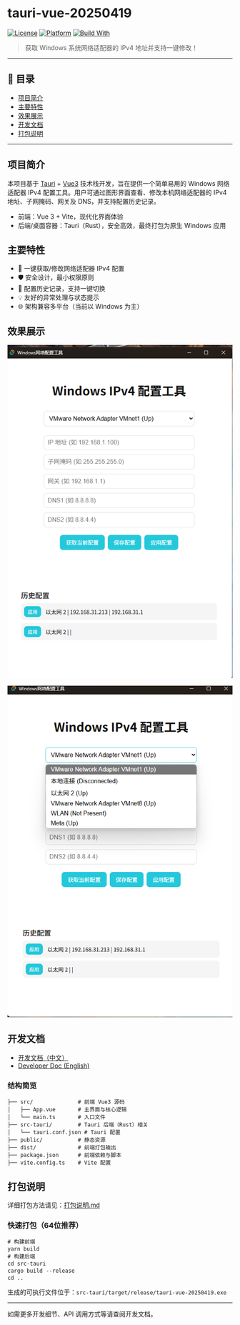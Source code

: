 # tauri-vue-20250419

[![License](https://img.shields.io/badge/license-MIT-green.svg)](LICENSE)
[![Platform](https://img.shields.io/badge/platform-Windows-blue.svg)](#)
[![Build With](https://img.shields.io/badge/build-tauri%20%2B%20vue3-brightgreen)](#)

> 获取 Windows 系统网络适配器的 IPv4 地址并支持一键修改！

---

## 📖 目录
- [项目简介](#项目简介)
- [主要特性](#主要特性)
- [效果展示](#效果展示)
- [开发文档](#开发文档)
- [打包说明](#打包说明)

---

## 项目简介
本项目基于 [Tauri](https://tauri.app/) + [Vue3](https://vuejs.org/) 技术栈开发，旨在提供一个简单易用的 Windows 网络适配器 IPv4 配置工具。用户可通过图形界面查看、修改本机网络适配器的 IPv4 地址、子网掩码、网关及 DNS，并支持配置历史记录。

- 前端：Vue 3 + Vite，现代化界面体验
- 后端/桌面容器：Tauri（Rust），安全高效，最终打包为原生 Windows 应用

## 主要特性
- 🚀 一键获取/修改网络适配器 IPv4 配置
- 🛡️ 安全设计，最小权限原则
- 📝 配置历史记录，支持一键切换
- 💡 友好的异常处理与状态提示
- 🌐 架构兼容多平台（当前以 Windows 为主）

## 效果展示

![](assets/PixPin_2025-04-22_20-35-34.png)

![](assets/PixPin_2025-04-22_20-36-01.png)

## 开发文档
- [开发文档（中文）](./WindowsNetworkConfigTool_DevDoc_CN.md)
- [Developer Doc (English)](./WindowsNetworkConfigTool_DevDoc_EN.md)

### 结构简览
```
├── src/              # 前端 Vue3 源码
│   ├── App.vue       # 主界面与核心逻辑
│   └── main.ts       # 入口文件
├── src-tauri/        # Tauri 后端（Rust）相关
│   └── tauri.conf.json # Tauri 配置
├── public/           # 静态资源
├── dist/             # 前端打包输出
├── package.json      # 前端依赖与脚本
├── vite.config.ts    # Vite 配置
```

## 打包说明
详细打包方法请见：[打包说明.md](./打包说明.md)

### 快速打包（64位推荐）
```shell
# 构建前端
yarn build
# 构建后端
cd src-tauri
cargo build --release
cd ..
```
生成的可执行文件位于：`src-tauri/target/release/tauri-vue-20250419.exe`

---

如需更多开发细节、API 调用方式等请查阅开发文档。

